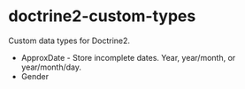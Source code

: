 # doctrine2-custom-types

Custom data types for Doctrine2.

* ApproxDate - Store incomplete dates. Year, year/month, or year/month/day.
* Gender
